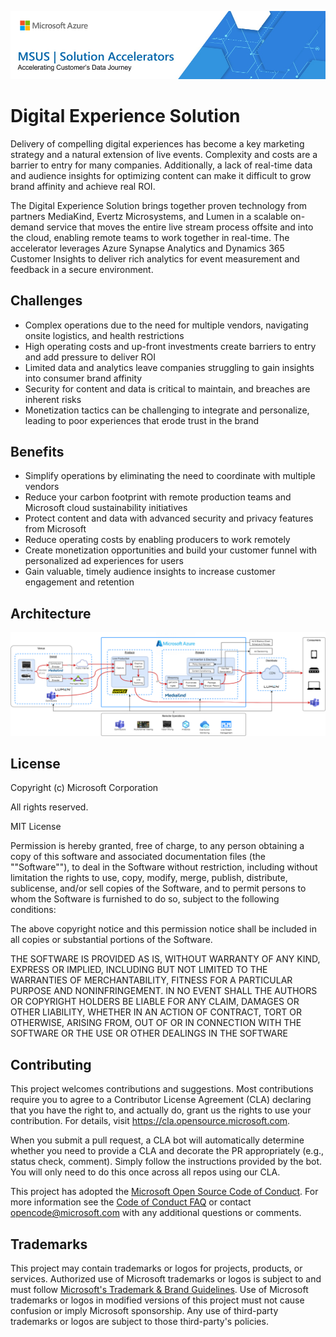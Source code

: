 ![MSUS Solution Accelerator](./images/MSUS%20Solution%20Accelerator%20Banner%20Two_981.png)

# Digital Experience Solution

Delivery of compelling digital experiences has become a key marketing strategy and a natural extension of live events. Complexity and costs are a barrier to entry for many companies. Additionally, a lack of real-time data and audience insights for optimizing content can make it difficult to grow brand affinity and achieve real ROI.

The Digital Experience Solution brings together proven technology from partners MediaKind, Evertz Microsystems, and Lumen in a scalable on-demand service that moves the entire live stream process offsite and into the cloud, enabling remote teams to work together in real-time. The accelerator leverages Azure Synapse Analytics and Dynamics 365 Customer Insights to deliver rich analytics for event measurement and feedback in a secure environment.


## Challenges
* Complex operations due to the need for multiple vendors, navigating onsite logistics, and health restrictions
* High operating costs and up-front investments create barriers to entry and add pressure to deliver ROI
* Limited data and analytics leave companies struggling to gain insights into consumer brand affinity
* Security for content and data is critical to maintain, and breaches are inherent risks
* Monetization tactics can be challenging to integrate and personalize, leading to poor experiences that erode trust in the brand

## Benefits
* Simplify operations by eliminating the need to coordinate with multiple vendors
* Reduce your carbon footprint with remote production teams and Microsoft cloud sustainability initiatives
* Protect content and data with advanced security and privacy features from Microsoft
* Reduce operating costs by enabling producers to work remotely
* Create monetization opportunities and build your customer funnel with personalized ad experiences for users
* Gain valuable, timely audience insights to increase customer engagement and retention


## Architecture 

![Digital Experience Solution Accelerator Architecture](./images/Digital%20Experience%20Solution%20Architecture.png)

## License

Copyright (c) Microsoft Corporation

All rights reserved.

MIT License

Permission is hereby granted, free of charge, to any person obtaining a copy of this software and associated documentation files (the ""Software""), to deal in the Software without restriction, including without limitation the rights to use, copy, modify, merge, publish, distribute, sublicense, and/or sell copies of the Software, and to permit persons to whom the Software is furnished to do so, subject to the following conditions:

The above copyright notice and this permission notice shall be included in all copies or substantial portions of the Software.

THE SOFTWARE IS PROVIDED AS IS, WITHOUT WARRANTY OF ANY KIND, EXPRESS OR IMPLIED, INCLUDING BUT NOT LIMITED TO THE WARRANTIES OF MERCHANTABILITY, FITNESS FOR A PARTICULAR PURPOSE AND NONINFRINGEMENT. IN NO EVENT SHALL THE AUTHORS OR COPYRIGHT HOLDERS BE LIABLE FOR ANY CLAIM, DAMAGES OR OTHER LIABILITY, WHETHER IN AN ACTION OF CONTRACT, TORT OR OTHERWISE, ARISING FROM, OUT OF OR IN CONNECTION WITH THE SOFTWARE OR THE USE OR OTHER DEALINGS IN THE SOFTWARE


## Contributing

This project welcomes contributions and suggestions.  Most contributions require you to agree to a
Contributor License Agreement (CLA) declaring that you have the right to, and actually do, grant us
the rights to use your contribution. For details, visit https://cla.opensource.microsoft.com.

When you submit a pull request, a CLA bot will automatically determine whether you need to provide
a CLA and decorate the PR appropriately (e.g., status check, comment). Simply follow the instructions
provided by the bot. You will only need to do this once across all repos using our CLA.

This project has adopted the [Microsoft Open Source Code of Conduct](https://opensource.microsoft.com/codeofconduct/).
For more information see the [Code of Conduct FAQ](https://opensource.microsoft.com/codeofconduct/faq/) or
contact [opencode@microsoft.com](mailto:opencode@microsoft.com) with any additional questions or comments.

## Trademarks

This project may contain trademarks or logos for projects, products, or services. Authorized use of Microsoft 
trademarks or logos is subject to and must follow 
[Microsoft's Trademark & Brand Guidelines](https://www.microsoft.com/en-us/legal/intellectualproperty/trademarks/usage/general).
Use of Microsoft trademarks or logos in modified versions of this project must not cause confusion or imply Microsoft sponsorship.
Any use of third-party trademarks or logos are subject to those third-party's policies.

